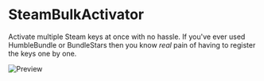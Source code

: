 # SteamBulkActivator
Activate multiple Steam keys at once with no hassle. If you've ever used HumbleBundle or BundleStars then you know *real* pain of having to register the keys one by one.

![Preview](https://i.imgur.com/NxwEsAx.gif)
